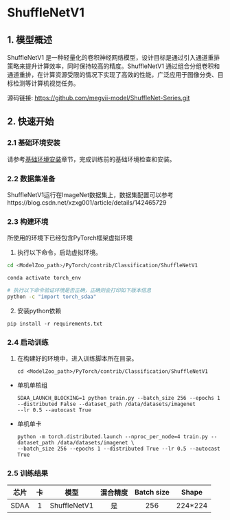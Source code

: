 # ShuffleNetV1

## 1. 模型概述
ShuffleNetV1 是一种轻量化的卷积神经网络模型，设计目标是通过引入通道重排策略来提升计算效率，同时保持较高的精度。ShuffleNetV1 通过组合分组卷积和通道重排，在计算资源受限的情况下实现了高效的性能，广泛应用于图像分类、目标检测等计算机视觉任务。

源码链接: https://github.com/megvii-model/ShuffleNet-Series.git 

## 2. 快速开始

### 2.1 基础环境安装

请参考[基础环境安装](../../../../doc/Environment.md)章节，完成训练前的基础环境检查和安装。


### 2.2 数据集准备

ShuffleNetV1运行在ImageNet数据集上，数据集配置可以参考https://blog.csdn.net/xzxg001/article/details/142465729

### 2.3 构建环境
所使用的环境下已经包含PyTorch框架虚拟环境
1. 执行以下命令，启动虚拟环境。
``` bash
cd <ModelZoo_path>/PyTorch/contrib/Classification/ShuffleNetV1

conda activate torch_env

# 执行以下命令验证环境是否正确，正确则会打印如下版本信息
python -c "import torch_sdaa"
```

2. 安装python依赖
``` 
pip install -r requirements.txt
```
### 2.4 启动训练
1. 在构建好的环境中，进入训练脚本所在目录。
    ```
    cd <ModelZoo_path>/PyTorch/contrib/Classification/ShuffleNetV1
    ```


- 单机单核组
    ```
  SDAA_LAUNCH_BLOCKING=1 python train.py --batch_size 256 --epochs 1 --distributed False --dataset_path /data/datasets/imagenet
  --lr 0.5 --autocast True
    ```
- 单机单卡
    ```
  python -m torch.distributed.launch --nproc_per_node=4 train.py --dataset_path /data/datasets/imagenet \
  --batch_size 256 --epochs 1 --distributed True --lr 0.5 --autocast True
    ```


### 2.5 训练结果

| 芯片 |卡  | 模型 |  混合精度 |Batch size|Shape| 
|:-:|:-:|:-:|:-:|:-:|:-:|
|SDAA|1|ShuffleNetV1 |是|256|224*224|


